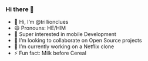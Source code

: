 ### Hi there 👋

<!--
**trillionclues/trillionclues** is a ✨ _special_ ✨ repository because its `README.md` (this file) appears on your GitHub profile.

Here are some ideas to get you started:
-->
- 👋 Hi, I’m @trillionclues
- 😄 Pronouns: HE/HIM
- 🌱 Super interested in mobile Development
- 👯 I’m looking to collaborate on Open Source projects
- 🔭 I’m currently working on a Netflix clone
- ⚡ Fun fact: Milk before Cereal

